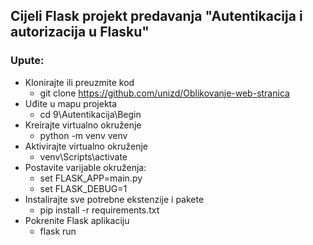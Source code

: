 ## Cijeli Flask projekt predavanja "Autentikacija i autorizacija u Flasku"
### Upute:
* Klonirajte ili preuzmite kod
  * git clone https://github.com/unizd/Oblikovanje-web-stranica
* Uđite u mapu projekta
  * cd 9\Autentikacija\Begin
* Kreirajte virtualno okruženje
  * python -m venv venv
* Aktivirajte virtualno okruženje
  * venv\Scripts\activate
* Postavite varijable okruženja:
  * set FLASK_APP=main.py
  * set FLASK_DEBUG=1
* Instalirajte sve potrebne ekstenzije i pakete
  * pip install -r requirements.txt
* Pokrenite Flask aplikaciju
  * flask run

